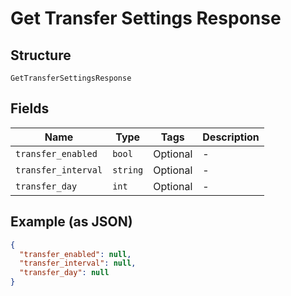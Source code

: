 
# Get Transfer Settings Response

## Structure

`GetTransferSettingsResponse`

## Fields

| Name | Type | Tags | Description |
|  --- | --- | --- | --- |
| `transfer_enabled` | `bool` | Optional | - |
| `transfer_interval` | `string` | Optional | - |
| `transfer_day` | `int` | Optional | - |

## Example (as JSON)

```json
{
  "transfer_enabled": null,
  "transfer_interval": null,
  "transfer_day": null
}
```

